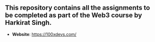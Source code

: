 ## This repository contains all the assignments to be completed as part of the Web3 course by Harkirat Singh.
- **Website**: https://100xdevs.com/
